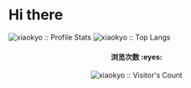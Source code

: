 # Hi there

<p align="left">
<img src="https://github-readme-stats.vercel.app/api?username=xiaokyo&show_icons=true&theme=buefy" alt="xiaokyo :: Profile Stats" />
<img src="https://github-readme-stats.vercel.app/api/top-langs/?username=xiaokyo&langs_count=8&theme=buefy&layout=compact" alt="xiaokyo :: Top Langs" />
</p>
<h4 align="center">浏览次数 :eyes:</h4>

<p align="center"><img src="https://profile-counter.glitch.me/{xiaokyo}/count.svg" alt="xiaokyo :: Visitor's Count" /></p>


